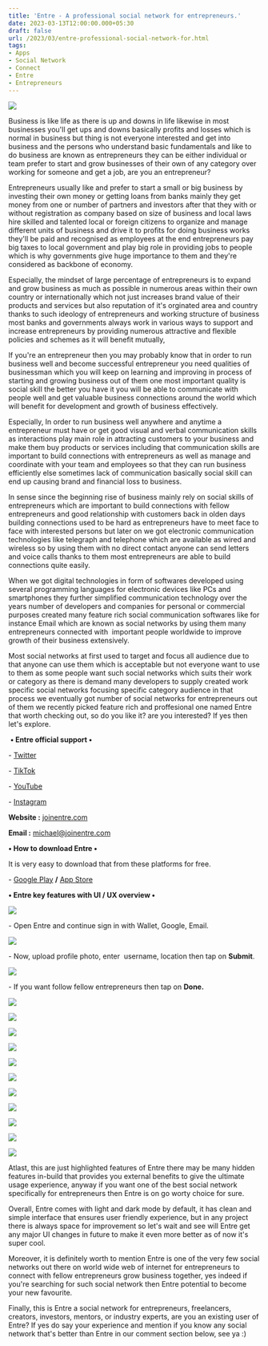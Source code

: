 ```yaml
---
title: 'Entre - A professional social network for entrepreneurs.'
date: 2023-03-13T12:00:00.000+05:30
draft: false
url: /2023/03/entre-professional-social-network-for.html
tags: 
- Apps
- Social Network
- Connect
- Entre
- Entrepreneurs
---
```


[](https://lh3.googleusercontent.com/-QmWXd8QIgPY/ZBqNHGDTEqI/AAAAAAAAQvU/QLh7wUhv09ciGtAJQYU3yYAbLXnOe8qXgCNcBGAsYHQ/s1600/1679461656865739-0.png)

[](https://lh3.googleusercontent.com/-QmWXd8QIgPY/ZBqNHGDTEqI/AAAAAAAAQvU/QLh7wUhv09ciGtAJQYU3yYAbLXnOe8qXgCNcBGAsYHQ/s1600/1679461656865739-0.png) ![](https://lh3.googleusercontent.com/-fpYYmjMV9ng/ZBrZNTsZENI/AAAAAAAAQvg/Gp39VrmR_9kgr5WVgy0op83zTXi1Cqo-ACNcBGAsYHQ/s1600/1679481137839827-0.png) 

  

Business is like life as there is up and downs in life likewise in most businesses you'll get ups and downs basically profits and losses which is normal in business but thing is not everyone interested and get into business and the persons who understand basic fundamentals and like to do business are known as entrepreneurs they can be either individual or team prefer to start and grow businesses of their own of any category over working for someone and get a job, are you an entrepreneur?

  

Entrepreneurs usually like and prefer to start a small or big business by investing their own money or getting loans from banks mainly they get money from one or number of partners and investors after that they with or without registration as company based on size of business and local laws hire skilled and talented local or foreign citizens to organize and manage different units of business and drive it to profits for doing business works they'll be paid and recognised as employees at the end entrepreneurs pay big taxes to local government and play big role in providing jobs to people which is why governments give huge importance to them and they're considered as backbone of economy.

  

Especially, the mindset of large percentage of entrepreneurs is to expand and grow business as much as possible in numerous areas within their own country or internationally which not just increases brand value of their products and services but also reputation of it's orginated area and country thanks to such ideology of entrepreneurs and working structure of business most banks and governments always work in various ways to support and increase entrepreneurs by providing numerous attractive and flexible policies and schemes as it will benefit mutually, 

  

If you're an entrepreneur then you may probably know that in order to run business well and become successful entrepreneur you need qualities of businessman which you will keep on learning and improving in process of starting and growing business out of them one most important quality is social skill the better you have it you will be able to communicate with people well and get valuable business connections around the world which will benefit for development and growth of business effectively. 

  

Especially, In order to run business well anywhere and anytime a entrepreneur must have or get good visual and verbal communication skills as interactions play main role in attracting customers to your business and make them buy products or services including that communication skills are important to build connections with entrepreneurs as well as manage and coordinate with your team and employees so that they can run business efficiently else sometimes lack of communication basically social skill can end up causing brand and financial loss to business.

  

In sense since the beginning rise of business mainly rely on social skills of entrepreneurs which are important to build connections with fellow entrepreneurs and good relationship with customers back in olden days building connections used to be hard as entrepreneurs have to meet face to face with interested persons but later on we got electronic communication technologies like telegraph and telephone which are available as wired and wireless so by using them with no direct contact anyone can send letters and voice calls thanks to them most entrepreneurs are able to build connections quite easily.

  

When we got digital technologies in form of softwares developed using several programming languages for electronic devices like PCs and smartphones they further simplified communication technology over the years number of developers and companies for personal or commercial purposes created many feature rich social communication softwares like for instance Email which are known as social networks by using them many entrepreneurs connected with  important people worldwide to improve growth of their business extensively.

  

Most social networks at first used to target and focus all audience due to that anyone can use them which is acceptable but not everyone want to use to them as some people want such social networks which suits their work or category as there is demand many developers to supply created work specific social networks focusing specific category audience in that process we eventually got number of social networks for entrepreneurs out of them we recently picked feature rich and proffesional one named Entre that worth checking out, so do you like it? are you interested? If yes then let's explore.

  

 **• Entre official support •**

\- [Twitter](https://twitter.com/joinentre)

\- [TikTok](https://www.tiktok.com/@joinentre)

\- [YouTube](https://www.youtube.com/c/EntreTV)

\- [Instagram](https://www.instagram.com/joinentre/)

  

**Website :** [joinentre.com](http://joinentre.com)

**Email :** [michael@joinentre.com](mailto:michael@joinentre.com)

  

**• How to download Entre •**

It is very easy to download that from these platforms for free.

  

\- [Google Play](https://play.google.com/store/apps/details?id=com.joinentre) **/** [App Store](https://apps.apple.com/us/app/entre-entrepreneur-network/id1486408018)

**• Entre key features with UI / UX overview •**

 **![](https://lh3.googleusercontent.com/-fXZbXVyio7c/ZBvxjSYd3jI/AAAAAAAAQwc/uNgy7x7luAs3uq_ROJUndc9lPpkCYsvhwCNcBGAsYHQ/s1600/1679552906333287-0.png)** 

\- Open Entre and continue sign in with Wallet, Google, Email.

  

 ![](https://lh3.googleusercontent.com/-B7jS72hUsdw/ZBvxiqgjpTI/AAAAAAAAQwY/SBvz6lzK-ZcymdwABytZze-zlrEwEjUoACNcBGAsYHQ/s1600/1679552902483440-1.png) 

  

\- Now, upload profile photo, enter  username, location then tap on **Submit**.

  

 ![](https://lh3.googleusercontent.com/-HzUVrbouEM8/ZBvxhkeQFxI/AAAAAAAAQwU/an5H1BaZhFUIoZdJtrQxyNLS-CFspy6jACNcBGAsYHQ/s1600/1679552898357044-2.png) 

  

\- If you want follow fellow entrepreneurs then tap on **Done.**

  

 ![](https://lh3.googleusercontent.com/--qLIGNLnOXk/ZBvxgjeTbtI/AAAAAAAAQwQ/B5Z7apEehZYwEkjEB7Gg2Z11xmmD7Hy2gCNcBGAsYHQ/s1600/1679552895121130-3.png) 

 ![](https://lh3.googleusercontent.com/-Rgs2Gl5Gxo4/ZBvxfnt_yII/AAAAAAAAQwM/U3cOI1WxfCEYRbjpUUiZfvNwuJxFrMtAQCNcBGAsYHQ/s1600/1679552891742797-4.png) 

 ![](https://lh3.googleusercontent.com/-rr5wEDazAZU/ZBvxe2fV7qI/AAAAAAAAQwI/TQg_MDThUZUFfcUe5Op7mf3MFrC1XjA6wCNcBGAsYHQ/s1600/1679552888166857-5.png) 

 ![](https://lh3.googleusercontent.com/-8CejZHUNoN8/ZBvxd4WWKzI/AAAAAAAAQwE/BaEOOItoAsgs7UVomdZc2Bu6PsJYVM1NgCNcBGAsYHQ/s1600/1679552884391871-6.png) 

 ![](https://lh3.googleusercontent.com/-XYVjCFDF27s/ZBvxc_5IqsI/AAAAAAAAQwA/RJxsqd7FbAALCzLb6KoilTlb44OT4kt0wCNcBGAsYHQ/s1600/1679552880872404-7.png) 

 ![](https://lh3.googleusercontent.com/-ODS76Y-ftQk/ZBvxcLGaxkI/AAAAAAAAQv8/GbgVdjVJDkYcXpNv5e_yzJIIJ4uMOMZEACNcBGAsYHQ/s1600/1679552877379213-8.png) 

 ![](https://lh3.googleusercontent.com/-3-ntlTlwS8M/ZBvxbDp34XI/AAAAAAAAQv4/7w7iX5ryFvY0NryA0GqpoQNl72hNUepMQCNcBGAsYHQ/s1600/1679552873780633-9.png) 

 ![](https://lh3.googleusercontent.com/-SGItXT62owo/ZBvxaVnrHWI/AAAAAAAAQv0/2i-XSLcCUyUY1w1FxJdSJ4I_Xmph4xEdgCNcBGAsYHQ/s1600/1679552870249284-10.png) 

 ![](https://lh3.googleusercontent.com/-EhSKctZmmIQ/ZBvxZcoZuJI/AAAAAAAAQvw/DREOihpY4wwNTwSUPydvfvRIMGTYTzdmwCNcBGAsYHQ/s1600/1679552867084552-11.png) 

 ![](https://lh3.googleusercontent.com/-0Gx4Uui8tU0/ZBvxYkMb2xI/AAAAAAAAQvs/muuCfqMGJ-IxgBuatSATIGGH0g4C40OCgCNcBGAsYHQ/s1600/1679552863490654-12.png) 

 ![](https://lh3.googleusercontent.com/-kE1aMTZbGcM/ZBvxXty-SOI/AAAAAAAAQvo/u5_6JM9VFdg5DQz3Z1pT4PrX98Xu29ZDACNcBGAsYHQ/s1600/1679552859236122-13.png) 

  

Atlast, this are just highlighted features of Entre there may be many hidden features in-build that provides you external benefits to give the ultimate usage experience, anyway if you want one of the best social network specifically for entrepreneurs then Entre is on go worty choice for sure.

  

Overall, Entre comes with light and dark mode by default, it has clean and simple interface that ensures user friendly experience, but in any project there is always space for improvement so let's wait and see will Entre get any major UI changes in future to make it even more better as of now it's super cool.

  

Moreover, it is definitely worth to mention Entre is one of the very few social networks out there on world wide web of internet for entrepreneurs to connect with fellow entrepreneurs grow business together, yes indeed if you're searching for such social network then Entre potential to become your new favourite.

  

Finally, this is Entre a social network for entrepreneurs, freelancers, creators, investors, mentors, or industry experts, are you an existing user of Entre? If yes do say your experience and mention if you know any social network that's better than Entre in our comment section below, see ya :)